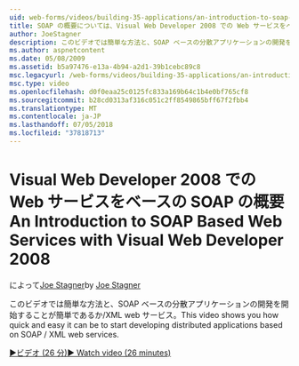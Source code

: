 ```yaml
---
uid: web-forms/videos/building-35-applications/an-introduction-to-soap-based-web-services-with-visual-web-developer-2008
title: SOAP の概要については、Visual Web Developer 2008 での Web サービスをベース |Microsoft Docs
author: JoeStagner
description: このビデオでは簡単な方法と、SOAP ベースの分散アプリケーションの開発を開始することが簡単であるか/XML web サービス。
ms.author: aspnetcontent
ms.date: 05/08/2009
ms.assetid: b5a97476-e13a-4b94-a2d1-39b1cebc89c8
msc.legacyurl: /web-forms/videos/building-35-applications/an-introduction-to-soap-based-web-services-with-visual-web-developer-2008
msc.type: video
ms.openlocfilehash: d0f0eaa25c0125fc833a169b64c1b4e0bf765cf8
ms.sourcegitcommit: b28cd0313af316c051c2ff8549865bff67f2fbb4
ms.translationtype: MT
ms.contentlocale: ja-JP
ms.lasthandoff: 07/05/2018
ms.locfileid: "37818713"
---
```

<a name="an-introduction-to-soap-based-web-services-with-visual-web-developer-2008"></a><span data-ttu-id="da45d-103">Visual Web Developer 2008 での Web サービスをベースの SOAP の概要</span><span class="sxs-lookup"><span data-stu-id="da45d-103">An Introduction to SOAP Based Web Services with Visual Web Developer 2008</span></span>
====================
<span data-ttu-id="da45d-104">によって[Joe Stagner](https://github.com/JoeStagner)</span><span class="sxs-lookup"><span data-stu-id="da45d-104">by [Joe Stagner](https://github.com/JoeStagner)</span></span>

<span data-ttu-id="da45d-105">このビデオでは簡単な方法と、SOAP ベースの分散アプリケーションの開発を開始することが簡単であるか/XML web サービス。</span><span class="sxs-lookup"><span data-stu-id="da45d-105">This video shows you how quick and easy it can be to start developing distributed applications based on SOAP / XML web services.</span></span>

[<span data-ttu-id="da45d-106">&#9654;ビデオ (26 分)</span><span class="sxs-lookup"><span data-stu-id="da45d-106">&#9654; Watch video (26 minutes)</span></span>](https://channel9.msdn.com/Blogs/ASP-NET-Site-Videos/an-introduction-to-soap-based-web-services-with-visual-web-developer-2008)
